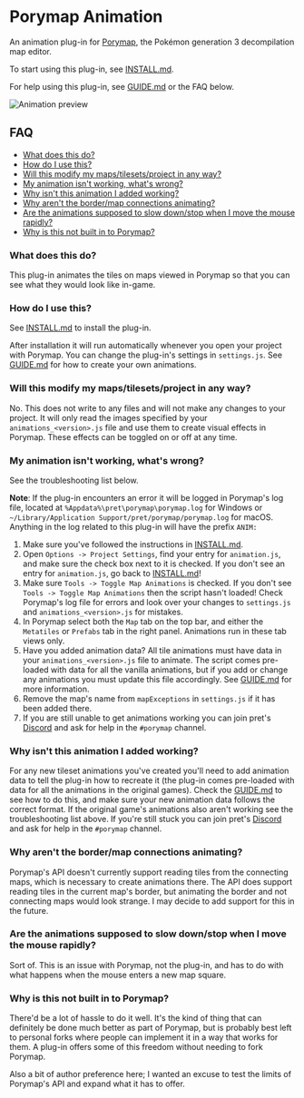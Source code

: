 # Porymap Animation

An animation plug-in for [Porymap][porymap], the Pokémon generation 3 decompilation map editor.

To start using this plug-in, see [INSTALL.md][install].

For help using this plug-in, see [GUIDE.md][guide] or the FAQ below.

![Animation preview](https://user-images.githubusercontent.com/25753467/170611564-94576b17-1551-4109-873f-e78494550031.gif)

## FAQ

- [What does this do?](https://github.com/GriffinRichards/Porymap-Animation/blob/master/README.md#what-does-this-do)
- [How do I use this?](https://github.com/GriffinRichards/Porymap-Animation#how-do-i-use-this)
- [Will this modify my maps/tilesets/project in any way?](https://github.com/GriffinRichards/Porymap-Animation#will-this-modify-my-mapstilesetsproject-in-any-way)
- [My animation isn't working, what's wrong?](https://github.com/GriffinRichards/Porymap-Animation#my-animation-isnt-working-whats-wrong)
- [Why isn't this animation I added working?](https://github.com/GriffinRichards/Porymap-Animation#why-isnt-this-animation-i-added-working)
- [Why aren't the border/map connections animating?](https://github.com/GriffinRichards/Porymap-Animation#why-arent-the-bordermap-connections-animating)
- [Are the animations supposed to slow down/stop when I move the mouse rapidly?](https://github.com/GriffinRichards/Porymap-Animation#are-the-animations-supposed-to-slow-downstop-when-i-move-the-mouse-rapidly)
- [Why is this not built in to Porymap?](https://github.com/GriffinRichards/Porymap-Animation#why-is-this-not-built-in-to-porymap)

### What does this do?

This plug-in animates the tiles on maps viewed in Porymap so that you can see what they would look like in-game.


### How do I use this?

See [INSTALL.md][install] to install the plug-in. 

After installation it will run automatically whenever you open your project with Porymap. You can change the plug-in's settings in `settings.js`. See [GUIDE.md][guide] for how to create your own animations.


### Will this modify my maps/tilesets/project in any way?

No. This does not write to any files and will not make any changes to your project. It will only read the images specified by your `animations_<version>.js` file and use them to create visual effects in Porymap. These effects can be toggled on or off at any time.


### My animation isn't working, what's wrong?

See the troubleshooting list below.

**Note**: If the plug-in encounters an error it will be logged in Porymap's log file, located at `%Appdata%\pret\porymap\porymap.log` for Windows or `~/Library/Application Support/pret/porymap/porymap.log` for macOS. Anything in the log related to this plug-in will have the prefix `ANIM: `

1. Make sure you've followed the instructions in [INSTALL.md][install].
2. Open `Options -> Project Settings`, find your entry for `animation.js`, and make sure the check box next to it is checked. If you don't see an entry for `animation.js`, go back to [INSTALL.md][install]!
3. Make sure `Tools -> Toggle Map Animations` is checked. If you don't see `Tools -> Toggle Map Animations` then the script hasn't loaded! Check Porymap's log file for errors and look over your changes to `settings.js` and `animations_<version>.js` for mistakes.
4. In Porymap select both the `Map` tab on the top bar, and either the `Metatiles` or `Prefabs` tab in the right panel. Animations run in these tab views only.
5. Have you added animation data? All tile animations must have data in your `animations_<version>.js` file to animate. The script comes pre-loaded with data for all the vanilla animations, but if you add or change any animations you must update this file accordingly. See [GUIDE.md][guide] for more information.
6. Remove the map's name from `mapExceptions` in `settings.js` if it has been added there.
7. If you are still unable to get animations working you can join pret's [Discord](https://discord.gg/d5dubZ3) and ask for help in the `#porymap` channel.


### Why isn't this animation I added working?

For any new tileset animations you've created you'll need to add animation data to tell the plug-in how to recreate it (the plug-in comes pre-loaded with data for all the animations in the original games). Check the [GUIDE.md][guide] to see how to do this, and make sure your new animation data follows the correct format. If the original game's animations also aren't working see the troubleshooting list above. If you're still stuck you can join pret's [Discord](https://discord.gg/d5dubZ3) and ask for help in the `#porymap` channel.

### Why aren't the border/map connections animating?

Porymap's API doesn't currently support reading tiles from the connecting maps, which is necessary to create animations there. The API does support reading tiles in the current map's border, but animating the border and not connecting maps would look strange. I may decide to add support for this in the future.


### Are the animations supposed to slow down/stop when I move the mouse rapidly?

Sort of. This is an issue with Porymap, not the plug-in, and has to do with what happens when the mouse enters a new map square.


### Why is this not built in to Porymap?

There'd be a lot of hassle to do it well. It's the kind of thing that can definitely be done much better as part of Porymap, but is probably best left to personal forks where people can implement it in a way that works for them. A plug-in offers some of this freedom without needing to fork Porymap.

Also a bit of author preference here; I wanted an excuse to test the limits of Porymap's API and expand what it has to offer.




[porymap]: https://github.com/huderlem/porymap
[pokeemerald]: https://github.com/pret/pokeemerald
[pokefirered]: https://github.com/pret/pokefirered
[pokeruby]: https://github.com/pret/pokeruby
[install]: https://github.com/GriffinRichards/Porymap-Animation/blob/master/INSTALL.md
[guide]: https://github.com/GriffinRichards/Porymap-Animation/blob/master/GUIDE.md
